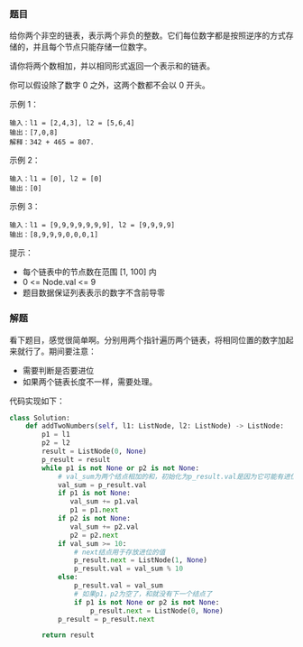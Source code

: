 ### 题目
给你两个非空的链表，表示两个非负的整数。它们每位数字都是按照逆序的方式存储的，并且每个节点只能存储一位数字。

请你将两个数相加，并以相同形式返回一个表示和的链表。

你可以假设除了数字 0 之外，这两个数都不会以 0 开头。

示例 1：
```
输入：l1 = [2,4,3], l2 = [5,6,4]
输出：[7,0,8]
解释：342 + 465 = 807.
```

示例 2：
```
输入：l1 = [0], l2 = [0]
输出：[0]
```

示例 3：
```
输入：l1 = [9,9,9,9,9,9,9], l2 = [9,9,9,9]
输出：[8,9,9,9,0,0,0,1]
```
 

提示：
- 每个链表中的节点数在范围 [1, 100] 内
- 0 <= Node.val <= 9
- 题目数据保证列表表示的数字不含前导零

### 解题
看下题目，感觉很简单啊。分别用两个指针遍历两个链表，将相同位置的数字加起来就行了。期间要注意：
- 需要判断是否要进位
- 如果两个链表长度不一样，需要处理。

代码实现如下：

```py
class Solution:
    def addTwoNumbers(self, l1: ListNode, l2: ListNode) -> ListNode:
        p1 = l1
        p2 = l2
        result = ListNode(0, None)
        p_result = result
        while p1 is not None or p2 is not None:
            # val_sum为两个结点相加的和，初始化为p_result.val是因为它可能有进位的值。
            val_sum = p_result.val
            if p1 is not None:
               val_sum += p1.val
               p1 = p1.next
            if p2 is not None:
               val_sum += p2.val
               p2 = p2.next
            if val_sum >= 10:
                # next结点用于存放进位的值
                p_result.next = ListNode(1, None)
                p_result.val = val_sum % 10
            else:
                p_result.val = val_sum
                # 如果p1，p2为空了，和就没有下一个结点了
                if p1 is not None or p2 is not None:
                    p_result.next = ListNode(0, None)
            p_result = p_result.next

        return result
```